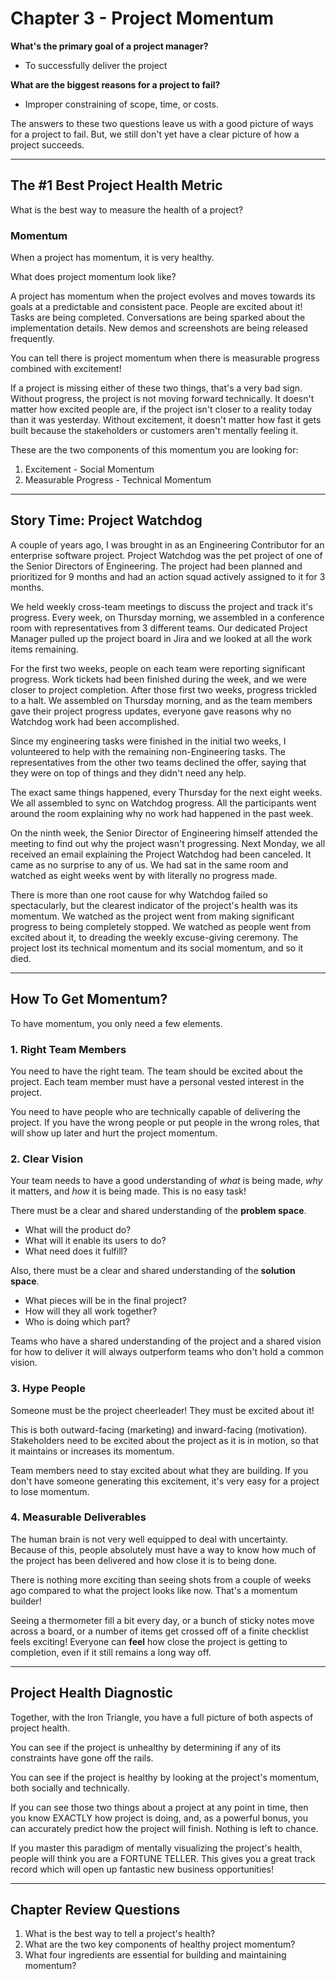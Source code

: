 # Chapter 3 - Project Momentum

**What's the primary goal of a project manager?**

- To successfully deliver the project

**What are the biggest reasons for a project to fail?**

- Improper constraining of scope, time, or costs.

The answers to these two questions leave us with a good picture of ways for a project to fail. But, we still don't yet have a clear picture of how a project succeeds.

---

## The #1 Best Project Health Metric

What is the best way to measure the health of a project?

### **Momentum**

When a project has momentum, it is very healthy.

What does project momentum look like?

A project has momentum when the project evolves and moves towards its goals at a predictable and consistent pace. People are excited about it! Tasks are being completed. Conversations are being sparked about the implementation details. New demos and screenshots are being released frequently.

You can tell there is project momentum when there is measurable progress combined with excitement!

If a project is missing either of these two things, that's a very bad sign. Without progress, the project is not moving forward technically. It doesn't matter how excited people are, if the project isn't closer to a reality today than it was yesterday. Without excitement, it doesn't matter how fast it gets built because the stakeholders or customers aren't mentally feeling it.

These are the two components of this momentum you are looking for:

1. Excitement - Social Momentum
2. Measurable Progress - Technical Momentum

---

## Story Time: Project Watchdog

A couple of years ago, I was brought in as an Engineering Contributor for an enterprise software project. Project Watchdog was the pet project of one of the Senior Directors of Engineering. The project had been planned and prioritized for 9 months and had an action squad actively assigned to it for 3 months.

We held weekly cross-team meetings to discuss the project and track it's progress. Every week, on Thursday morning, we assembled in a conference room with representatives from 3 different teams. Our dedicated Project Manager pulled up the project board in Jira and we looked at all the work items remaining.

For the first two weeks, people on each team were reporting significant progress. Work tickets had been finished during the week, and we were closer to project completion. After those first two weeks, progress trickled to a halt. We assembled on Thursday morning, and as the team members gave their project progress updates, everyone gave reasons why no Watchdog work had been accomplished.

Since my engineering tasks were finished in the initial two weeks, I volunteered to help with the remaining non-Engineering tasks. The representatives from the other two teams declined the offer, saying that they were on top of things and they didn't need any help.

The exact same things happened, every Thursday for the next eight weeks. We all assembled to sync on Watchdog progress. All the participants went around the room explaining why no work had happened in the past week.

On the ninth week, the Senior Director of Engineering himself attended the meeting to find out why the project wasn't progressing. Next Monday, we all received an email explaining the Project Watchdog had been canceled. It came as no surprise to any of us. We had sat in the same room and watched as eight weeks went by with literally no progress made.

There is more than one root cause for why Watchdog failed so spectacularly, but the clearest indicator of the project's health was its momentum. We watched as the project went from making significant progress to being completely stopped. We watched as people went from excited about it, to dreading the weekly excuse-giving ceremony. The project lost its technical momentum and its social momentum, and so it died.

---

## How To Get Momentum?

To have momentum, you only need a few elements.

### 1. Right Team Members

You need to have the right team. The team should be excited about the project. Each team member must have a personal vested interest in the project.

You need to have people who are technically capable of delivering the project. If you have the wrong people or put people in the wrong roles, that will show up later and hurt the project momentum.

### 2. Clear Vision

Your team needs to have a good understanding of *what* is being made, *why* it matters, and *how* it is being made. This is no easy task!

There must be a clear and shared understanding of the **problem space**.

- What will the product do?
- What will it enable its users to do?
- What need does it fulfill?

Also, there must be a clear and shared understanding of the **solution space**.

- What pieces will be in the final project?
- How will they all work together?
- Who is doing which part?

Teams who have a shared understanding of the project and a shared vision for how to deliver it will always outperform teams who don't hold a common vision.

### 3. Hype People

Someone must be the project cheerleader! They must be excited about it!

This is both outward-facing (marketing) and inward-facing (motivation). Stakeholders need to be excited about the project as it is in motion, so that it maintains or increases its momentum.

Team members need to stay excited about what they are building. If you don't have someone generating this excitement, it's very easy for a project to lose momentum.

### 4. Measurable Deliverables

The human brain is not very well equipped to deal with uncertainty. Because of this, people absolutely must have a way to know how much of the project has been delivered and how close it is to being done.

There is nothing more exciting than seeing shots from a couple of weeks ago compared to what the project looks like now. That's a momentum builder!

Seeing a thermometer fill a bit every day, or a bunch of sticky notes move across a board, or a number of items get crossed off of a finite checklist feels exciting! Everyone can **feel** how close the project is getting to completion, even if it still remains a long way off.

---

## Project Health Diagnostic

Together, with the Iron Triangle, you have a full picture of both aspects of project health.

You can see if the project is unhealthy by determining if any of its constraints have gone off the rails.

You can see if the project is healthy by looking at the project's momentum, both socially and technically.

If you can see those two things about a project at any point in time, then you know EXACTLY how project is doing, and, as a powerful bonus, you can accurately predict how the project will finish. Nothing is left to chance.

If you master this paradigm of mentally visualizing the project's health, people will think you are a FORTUNE TELLER. This gives you a great track record which will open up fantastic new business opportunities!

---

## Chapter Review Questions
1. What is the best way to tell a project's health?
2. What are the two key components of healthy project momentum?
3. What four ingredients are essential for building and maintaining momentum?
